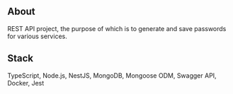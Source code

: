 ## About

REST API project, the purpose of which is to generate and save passwords for various services.

## Stack

TypeScript, Node.js, NestJS, MongoDB, Mongoose ODM, Swagger API, Docker, Jest
